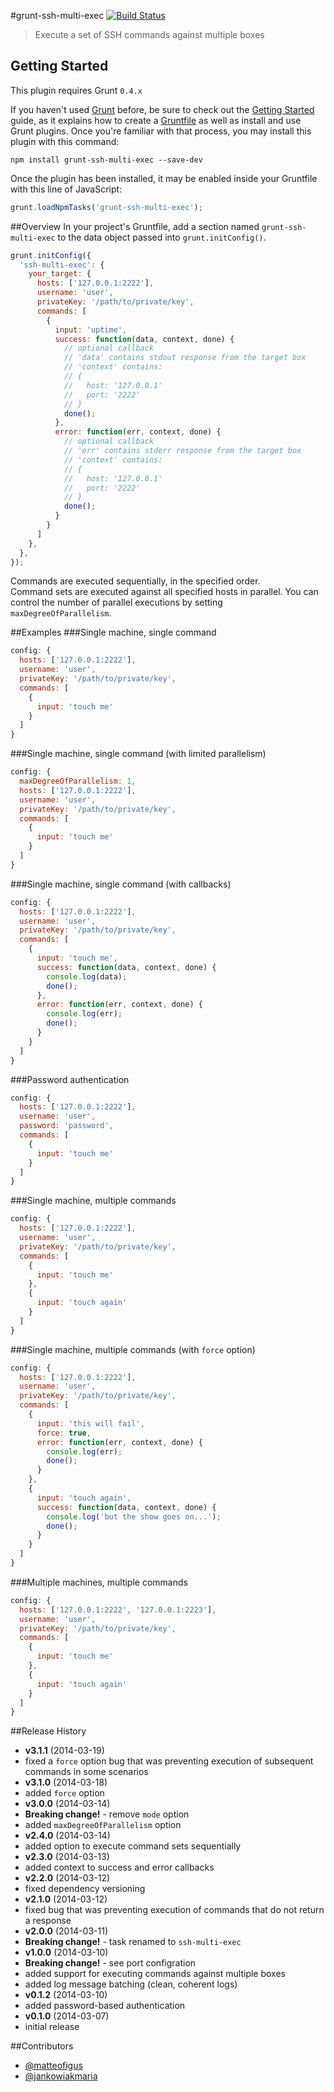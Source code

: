 #grunt-ssh-multi-exec [![Build Status](https://travis-ci.org/ArnoldZokas/grunt-ssh-multi-exec.png?branch=master)](https://travis-ci.org/ArnoldZokas/grunt-ssh-multi-exec)
> Execute a set of SSH commands against multiple boxes

## Getting Started
This plugin requires Grunt `0.4.x`

If you haven't used [Grunt](http://gruntjs.com/) before, be sure to check out the [Getting Started](http://gruntjs.com/getting-started) guide, as it explains how to create a [Gruntfile](http://gruntjs.com/sample-gruntfile) as well as install and use Grunt plugins. Once you're familiar with that process, you may install this plugin with this command:

```shell
npm install grunt-ssh-multi-exec --save-dev
```

Once the plugin has been installed, it may be enabled inside your Gruntfile with this line of JavaScript:

```js
grunt.loadNpmTasks('grunt-ssh-multi-exec');
```

##Overview
In your project's Gruntfile, add a section named `grunt-ssh-multi-exec` to the data object passed into `grunt.initConfig()`.

```js
grunt.initConfig({
  'ssh-multi-exec': {
    your_target: {
      hosts: ['127.0.0.1:2222'],
      username: 'user',
      privateKey: '/path/to/private/key',
      commands: [
        {
          input: 'uptime',
          success: function(data, context, done) {
            // optional callback
            // 'data' contains stdout response from the target box
            // 'context' contains:
            // {
            //   host: '127.0.0.1'
            //   port: '2222'
            // }
            done();
          },
          error: function(err, context, done) {
            // optional callback
            // 'err' contains stderr response from the target box
            // 'context' contains:
            // {
            //   host: '127.0.0.1'
            //   port: '2222'
            // }
            done();
          }
        }
      ]
    },
  },
});
```
Commands are executed sequentially, in the specified order.<br />
Command sets are executed against all specified hosts in parallel. You can control the number of parallel executions by setting `maxDegreeOfParallelism`.

##Examples
###Single machine, single command
```js
config: {
  hosts: ['127.0.0.1:2222'],
  username: 'user',
  privateKey: '/path/to/private/key',
  commands: [
    {
      input: 'touch me'
    }
  ]
}
```

###Single machine, single command (with limited parallelism)
```js
config: {
  maxDegreeOfParallelism: 1,
  hosts: ['127.0.0.1:2222'],
  username: 'user',
  privateKey: '/path/to/private/key',
  commands: [
    {
      input: 'touch me'
    }
  ]
}
```

###Single machine, single command (with callbacks)
```js
config: {
  hosts: ['127.0.0.1:2222'],
  username: 'user',
  privateKey: '/path/to/private/key',
  commands: [
    {
      input: 'touch me',
      success: function(data, context, done) {
        console.log(data);
        done();
      },
      error: function(err, context, done) {
        console.log(err);
        done();
      }
    }
  ]
}
```

###Password authentication
```js
config: {
  hosts: ['127.0.0.1:2222'],
  username: 'user',
  password: 'password',
  commands: [
    {
      input: 'touch me'
    }
  ]
}
```

###Single machine, multiple commands
```js
config: {
  hosts: ['127.0.0.1:2222'],
  username: 'user',
  privateKey: '/path/to/private/key',
  commands: [
    {
      input: 'touch me'
    },
    {
      input: 'touch again'
    }
  ]
}
```

###Single machine, multiple commands (with `force` option)
```js
config: {
  hosts: ['127.0.0.1:2222'],
  username: 'user',
  privateKey: '/path/to/private/key',
  commands: [
    {
      input: 'this will fail',
      force: true,
      error: function(err, context, done) {
        console.log(err);
        done();
      }
    },
    {
      input: 'touch again',
      success: function(data, context, done) {
        console.log('but the show goes on...');
        done();
      }
    }
  ]
}
```

###Multiple machines, multiple commands
```js
config: {
  hosts: ['127.0.0.1:2222', '127.0.0.1:2223'],
  username: 'user',
  privateKey: '/path/to/private/key',
  commands: [
    {
      input: 'touch me'
    },
    {
      input: 'touch again'
    }
  ]
}
```

##Release History
* **v3.1.1** (2014-03-19)
 * fixed a `force` option bug that was preventing execution of subsequent commands in some scenarios
* **v3.1.0** (2014-03-18)
 * added `force` option
* **v3.0.0** (2014-03-14)
 * **Breaking change!** - remove `mode` option
 * added `maxDegreeOfParallelism` option
* **v2.4.0** (2014-03-14)
 * added option to execute command sets sequentially
* **v2.3.0** (2014-03-13)
 * added context to success and error callbacks
* **v2.2.0** (2014-03-12)
 * fixed dependency versioning
* **v2.1.0** (2014-03-12)
 * fixed bug that was preventing execution of commands that do not return a response
* **v2.0.0** (2014-03-11)
 * **Breaking change!** - task renamed to `ssh-multi-exec`
* **v1.0.0** (2014-03-10)
 * **Breaking change!** - see port configration
 * added support for executing commands against multiple boxes
 * added log message batching (clean, coherent logs)
* **v0.1.2** (2014-03-10)
 * added password-based authentication
* **v0.1.0** (2014-03-07)
 * initial release

##Contributors
* [@matteofigus](https://github.com/matteofigus)
* [@jankowiakmaria](https://github.com/jankowiakmaria)
